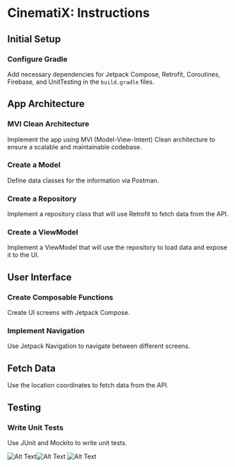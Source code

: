 # CinematiX: Instructions

## Initial Setup

### Configure Gradle
Add necessary dependencies for Jetpack Compose, Retrofit, Coroutines, Firebase, and UnitTesting in the `build.gradle` files.

## App Architecture

### MVI Clean Architecture
Implement the app using MVI (Model-View-Intent) Clean architecture to ensure a scalable and maintainable codebase.

### Create a Model
Define data classes for the information via Postman.

### Create a Repository
Implement a repository class that will use Retrofit to fetch data from the API.

### Create a ViewModel
Implement a ViewModel that will use the repository to load data and expose it to the UI.

## User Interface

### Create Composable Functions
Create UI screens with Jetpack Compose.

### Implement Navigation
Use Jetpack Navigation to navigate between different screens.

## Fetch Data
Use the location coordinates to fetch data from the API.

## Testing

### Write Unit Tests
Use JUnit and Mockito to write unit tests.

![Alt Text](images/home.jpeg)![Alt Text](images/details.jpeg)
![Alt Text](images/auth.jpeg)



